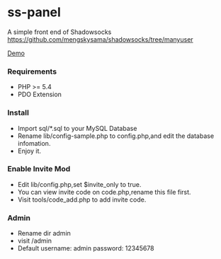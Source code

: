 ss-panel
========

A simple front end of Shadowsocks  https://github.com/mengskysama/shadowsocks/tree/manyuser

[Demo](https://cattt.com)

### Requirements
* PHP >= 5.4
* PDO Extension

### Install
* Import sql/*.sql to your MySQL Database
* Rename lib/config-sample.php to config.php,and edit the database infomation.
* Enjoy it.

### Enable Invite Mod 
* Edit lib/config.php,set $invite_only to true.
* You can view invite code on code.php,rename this file first.
* Visit tools/code_add.php to add invite code.

### Admin
* Rename dir admin
* visit /admin
* Default username: admin password: 12345678